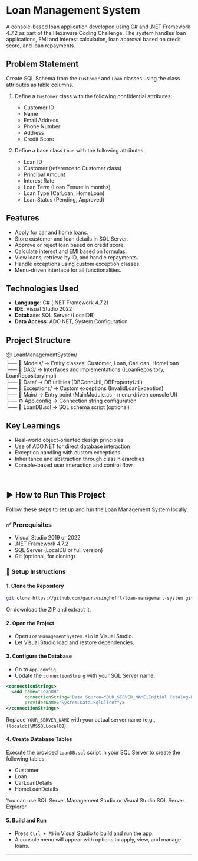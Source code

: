 
# Loan Management System

A console-based loan application developed using C# and .NET Framework 4.7.2 as part of the Hexaware Coding Challenge. The system handles loan applications, EMI and interest calculation, loan approval based on credit score, and loan repayments.

## Problem Statement

Create SQL Schema from the `Customer` and `Loan` classes using the class attributes as table columns.

1. Define a `Customer` class with the following confidential attributes:
   - Customer ID
   - Name
   - Email Address
   - Phone Number
   - Address
   - Credit Score

2. Define a base class `Loan` with the following attributes:
   - Loan ID
   - Customer (reference to Customer class)
   - Principal Amount
   - Interest Rate
   - Loan Term (Loan Tenure in months)
   - Loan Type (CarLoan, HomeLoan)
   - Loan Status (Pending, Approved)

## Features

- Apply for car and home loans.
- Store customer and loan details in SQL Server.
- Approve or reject loan based on credit score.
- Calculate interest and EMI based on formulas.
- View loans, retrieve by ID, and handle repayments.
- Handle exceptions using custom exception classes.
- Menu-driven interface for all functionalities.

## Technologies Used

- **Language**: C# (.NET Framework 4.7.2)
- **IDE**: Visual Studio 2022
- **Database**: SQL Server (LocalDB)
- **Data Access**: ADO.NET, System.Configuration

## Project Structure

📦 LoanManagementSystem/  
├── 📁 Models/             → Entity classes: Customer, Loan, CarLoan, HomeLoan  
├── 📁 DAO/                → Interfaces and implementations (ILoanRepository, LoanRepositoryImpl)  
├── 📁 Data/               → DB utilities (DBConnUtil, DBPropertyUtil)  
├── 📁 Exceptions/         → Custom exceptions (InvalidLoanException)  
├── 📁 Main/               → Entry point (MainModule.cs - menu-driven console UI)  
├── ⚙️  App.config         → Connection string configuration  
└── 📝 LoanDB.sql          → SQL schema script (optional)  



## Key Learnings

- Real-world object-oriented design principles
- Use of ADO.NET for direct database interaction
- Exception handling with custom exceptions
- Inheritance and abstraction through class hierarchies
- Console-based user interaction and control flow

<br>
  
## ▶️ How to Run This Project

Follow these steps to set up and run the Loan Management System locally.

### ✅ Prerequisites

- Visual Studio 2019 or 2022
- .NET Framework 4.7.2
- SQL Server (LocalDB or full version)
- Git (optional, for cloning)

### 🔧 Setup Instructions

#### 1. Clone the Repository

```bash
git clone https://github.com/gauravsinghoffl/loan-management-system.git
```

Or download the ZIP and extract it.

#### 2. Open the Project

- Open `LoanManagementSystem.sln` in Visual Studio.
- Let Visual Studio load and restore dependencies.

#### 3. Configure the Database

- Go to `App.config`.
- Update the `connectionString` with your SQL Server name:

```xml
<connectionStrings>
  <add name="LoanDB"
       connectionString="Data Source=YOUR_SERVER_NAME;Initial Catalog=LoanDB;Integrated Security=True;"
       providerName="System.Data.SqlClient"/>
</connectionStrings>
```

Replace `YOUR_SERVER_NAME` with your actual server name (e.g., `(localdb)\MSSQLLocalDB`).

#### 4. Create Database Tables

Execute the provided `LoanDB.sql` script in your SQL Server to create the following tables:

- Customer
- Loan
- CarLoanDetails
- HomeLoanDetails

You can use SQL Server Management Studio or Visual Studio SQL Server Explorer.

#### 5. Build and Run

- Press `Ctrl + F5` in Visual Studio to build and run the app.
- A console menu will appear with options to apply, view, and manage loans.

---
